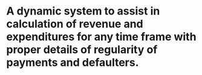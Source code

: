 # A dynamic system to assist in calculation of revenue and expenditures for any time frame with proper details of regularity of payments and defaulters.
